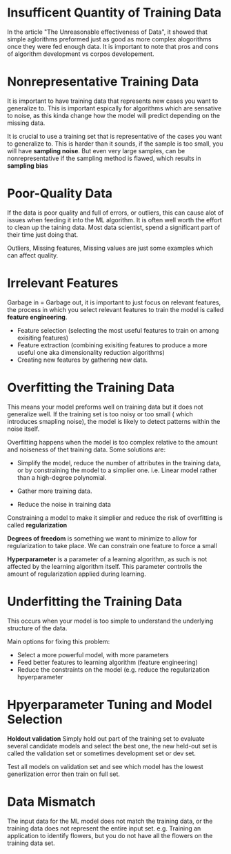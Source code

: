 # Insufficent Quantity of Training Data
In the article "The Unreasonable effectiveness of Data", it showed that simple aglorithms preformed just as good as more complex alogorithms once they were fed enough data. It is important to note that pros and cons of algorithm development vs corpos developement. 

# Nonrepresentative Training Data
It is important to have training data that represents new cases you want to generalize to. This is important espically for algorithms which are sensative to noise, as this kinda change how the model will predict depending on the missing data. 

It is crucial to use a training set that is representative of the cases you want to generalize to. This is harder than it sounds, if the sample is too small, you will have **sampling noise**. But even very large samples, can be nonrepresentative if the sampling method is flawed, which results in **sampling bias**

# Poor-Quality Data
If the data is poor quality and full of errors, or outliers, this can cause alot of issues when feeding it into the ML algorithm. It is often well worth the effort to clean up the taining data. Most data scientist, spend a significant part of their time just doing that. 

Outliers, Missing features, Missing values are just some examples which can affect quality. 

# Irrelevant Features
 Garbage in = Garbage out, it is important to just focus on relevant features, the process in which you select relevant features to train the model is called **feature engineering**.
 - Feature selection (selecting the most useful features to train on among exisiting features)
 - Feature extraction (combining exisiting features to produce a more useful one aka dimensionality reduction algorithms)
 - Creating new features by gathering new data. 

# Overfitting the Training Data
This means your model preforms well on training data but it does not generalize well.  If the training set is too noisy or too small ( which introduces smapling noise), the model is likely to detect patterns within the noise itself.

Overfitting happens when the model is too complex relative to the amount and noiseness of thet training data.  Some solutions are:

- Simplify the model, reduce the number of attributes in the training data, or by constraining the model to a simplier one. i.e. Linear model rather than a high-degree polynomial. 

- Gather more training data. 

- Reduce the noise in training data 

Constraining a model to make it simplier and reduce the risk of overfitting is called **regularization** 

**Degrees of freedom** is something we want to minimize to allow for regularization to take place. We can constrain one feature to force a small

**Hyperparameter** is a parameter of a learning algorithm, as such is not affected by the learning algorithm itself. This parameter controlls the amount of regularization applied during learning. 

# Underfitting the Training Data
This occurs when your model is too simple to understand the underlying structure of the data. 

Main options for fixing this problem:
- Select a more powerful model, with more parameters
- Feed better features to learning algorithm (feature engineering)
- Reduce the constraints on the model (e.g. reduce the regularization hpyerparameter

# Hpyerparameter Tuning and Model Selection 
**Holdout validation** Simply hold out part of the training set to evaluate several candidate models and select the best one, the new held-out set is called the validation set or sometimes development set or dev set. 

Test all models on validation set and see which model has the lowest generlization error then train on full set. 

# Data Mismatch
The input data for the ML model does not match the training data, or the training data does not represent the entire input set. e.g. Training an application to identify flowers, but you do not have all the flowers on the training data set. 
